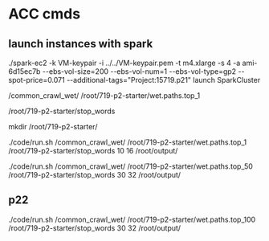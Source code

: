 # ACC cmds

## launch instances with spark

./spark-ec2 -k VM-keypair -i ../../VM-keypair.pem -t m4.xlarge -s 4 -a ami-6d15ec7b --ebs-vol-size=200 --ebs-vol-num=1 --ebs-vol-type=gp2 --spot-price=0.071 --additional-tags="Project:15719.p21" launch SparkCluster

/common_crawl_wet/
/root/719-p2-starter/wet.paths.top_1

/root/719-p2-starter/stop_words


mkdir /root/719-p2-starter/


./code/run.sh /common_crawl_wet/ /root/719-p2-starter/wet.paths.top_1 /root/719-p2-starter/stop_words 10 16 /root/output/

./code/run.sh /common_crawl_wet/ /root/719-p2-starter/wet.paths.top_50 /root/719-p2-starter/stop_words 30 32 /root/output/



## p22

./code/run.sh /common_crawl_wet/ /root/719-p2-starter/wet.paths.top_100 /root/719-p2-starter/stop_words 30 32 /root/output/